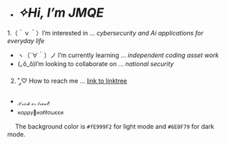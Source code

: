 - # ***✧Hi, I’m JMQE***
1.（＾ｖ＾）I’m interested in ... *cybersecurity and Ai applications for everyday life*
- ヽ（´∀｀）ノ I’m currently learning ... *independent coding asset work*
- (｡ŏ_ŏ)I’m looking to collaborate on ... *national security*
2. ˚ ༘♡ How to reach me ... [link to linktree](linktr.ee/OzulNox)
- <sub>𝒯𝓇𝒾𝒸𝓀 ℴ𝓇 𝓉𝓇ℯ𝒶𝓉!</sub>
- <sub>нαρρу🎃нαℓℓσωєєи</sub>

　 The background color is `#fE999F2` for light mode and `#6E0F79` for dark mode.
